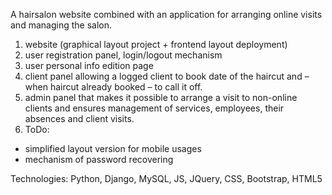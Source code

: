 A hairsalon website combined with an application for arranging online visits and managing the salon.

1. website (graphical layout project + frontend layout deployment)
2. user registration panel, login/logout mechanism
3. user personal info edition page
4. client panel allowing a logged client to book date of the haircut and – when haircut already booked – to call it off.
5. admin panel that makes it possible to arrange a visit to non-online clients and ensures management of services, employees, their absences and client visits.
6. ToDo:
* simplified layout version for mobile usages
* mechanism of password recovering

Technologies: Python, Django, MySQL, JS, JQuery, CSS, Bootstrap, HTML5